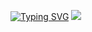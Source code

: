 <a text-align='center' href="https://git.io/typing-svg"><img src="https://readme-typing-svg.demolab.com?font=Fira+Code&duration=4000&pause=500&center=true&vCenter=truerandom=false&width=435&lines=Hello,+There!+👋;This+is+Sina...;Nice+to+meet+you!+🫰" alt="Typing SVG" /></a>
<img src='https://raw.githubusercontent.com/abhisheknaiidu/abhisheknaiidu/master/code.gif' />

<!--
**sinakarimiorg/sinakarimiorg** is a ✨ _special_ ✨ repository because its `README.md` (this file) appears on your GitHub profile.

Here are some ideas to get you started:

- 🔭 I’m currently working on ...
- 🌱 I’m currently learning ...
- 👯 I’m looking to collaborate on ...
- 🤔 I’m looking for help with ...
- 💬 Ask me about ...
- 📫 How to reach me: ...
- 😄 Pronouns: ...
- ⚡ Fun fact: ...
-->
